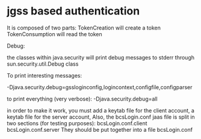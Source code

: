 # jgss based authentication

It is composed of two parts:
TokenCreation will create a token
TokenConsumption will read the token

Debug:

the classes within java.security will print debug messages to stderr through sun.security.util.Debug class

To print interesting messages:

-Djava.security.debug=gssloginconfig,logincontext,configfile,configparser

to print everything (very verbose): -Djava.security.debug=all

in order to make it work, you must add a keytab file for the client account, a keytab file for the server account,
Also, the bcsLogin.conf jaas file is split in two sections (for testing purposes):
bcsLogin.conf.client
bcsLogin.conf.server
They should be put together into a file bcsLogin.conf



